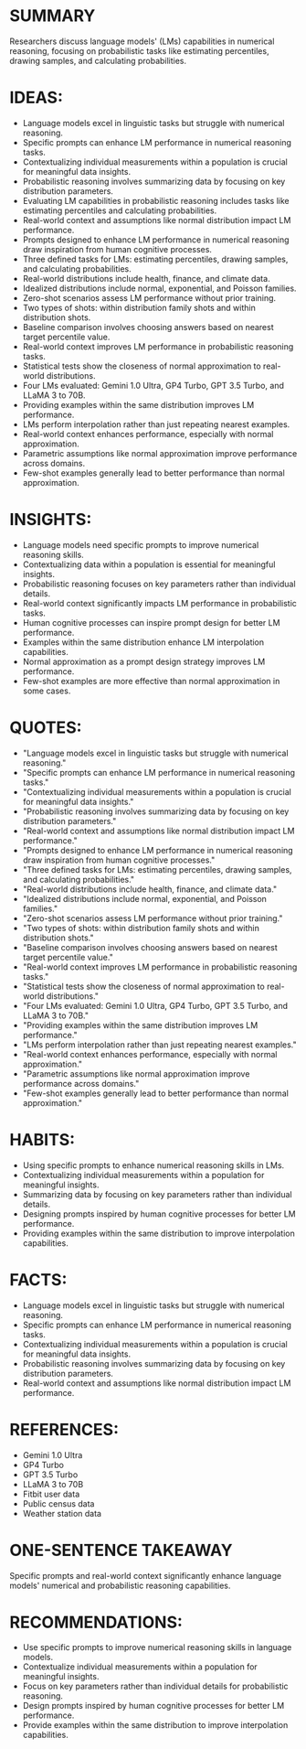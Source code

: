 # SUMMARY
Researchers discuss language models' (LMs) capabilities in numerical reasoning, focusing on probabilistic tasks like estimating percentiles, drawing samples, and calculating probabilities.

# IDEAS:
- Language models excel in linguistic tasks but struggle with numerical reasoning.
- Specific prompts can enhance LM performance in numerical reasoning tasks.
- Contextualizing individual measurements within a population is crucial for meaningful data insights.
- Probabilistic reasoning involves summarizing data by focusing on key distribution parameters.
- Evaluating LM capabilities in probabilistic reasoning includes tasks like estimating percentiles and calculating probabilities.
- Real-world context and assumptions like normal distribution impact LM performance.
- Prompts designed to enhance LM performance in numerical reasoning draw inspiration from human cognitive processes.
- Three defined tasks for LMs: estimating percentiles, drawing samples, and calculating probabilities.
- Real-world distributions include health, finance, and climate data.
- Idealized distributions include normal, exponential, and Poisson families.
- Zero-shot scenarios assess LM performance without prior training.
- Two types of shots: within distribution family shots and within distribution shots.
- Baseline comparison involves choosing answers based on nearest target percentile value.
- Real-world context improves LM performance in probabilistic reasoning tasks.
- Statistical tests show the closeness of normal approximation to real-world distributions.
- Four LMs evaluated: Gemini 1.0 Ultra, GP4 Turbo, GPT 3.5 Turbo, and LLaMA 3 to 70B.
- Providing examples within the same distribution improves LM performance.
- LMs perform interpolation rather than just repeating nearest examples.
- Real-world context enhances performance, especially with normal approximation.
- Parametric assumptions like normal approximation improve performance across domains.
- Few-shot examples generally lead to better performance than normal approximation.

# INSIGHTS:
- Language models need specific prompts to improve numerical reasoning skills.
- Contextualizing data within a population is essential for meaningful insights.
- Probabilistic reasoning focuses on key parameters rather than individual details.
- Real-world context significantly impacts LM performance in probabilistic tasks.
- Human cognitive processes can inspire prompt design for better LM performance.
- Examples within the same distribution enhance LM interpolation capabilities.
- Normal approximation as a prompt design strategy improves LM performance.
- Few-shot examples are more effective than normal approximation in some cases.

# QUOTES:
- "Language models excel in linguistic tasks but struggle with numerical reasoning."
- "Specific prompts can enhance LM performance in numerical reasoning tasks."
- "Contextualizing individual measurements within a population is crucial for meaningful data insights."
- "Probabilistic reasoning involves summarizing data by focusing on key distribution parameters."
- "Real-world context and assumptions like normal distribution impact LM performance."
- "Prompts designed to enhance LM performance in numerical reasoning draw inspiration from human cognitive processes."
- "Three defined tasks for LMs: estimating percentiles, drawing samples, and calculating probabilities."
- "Real-world distributions include health, finance, and climate data."
- "Idealized distributions include normal, exponential, and Poisson families."
- "Zero-shot scenarios assess LM performance without prior training."
- "Two types of shots: within distribution family shots and within distribution shots."
- "Baseline comparison involves choosing answers based on nearest target percentile value."
- "Real-world context improves LM performance in probabilistic reasoning tasks."
- "Statistical tests show the closeness of normal approximation to real-world distributions."
- "Four LMs evaluated: Gemini 1.0 Ultra, GP4 Turbo, GPT 3.5 Turbo, and LLaMA 3 to 70B."
- "Providing examples within the same distribution improves LM performance."
- "LMs perform interpolation rather than just repeating nearest examples."
- "Real-world context enhances performance, especially with normal approximation."
- "Parametric assumptions like normal approximation improve performance across domains."
- "Few-shot examples generally lead to better performance than normal approximation."

# HABITS:
- Using specific prompts to enhance numerical reasoning skills in LMs.
- Contextualizing individual measurements within a population for meaningful insights.
- Summarizing data by focusing on key parameters rather than individual details.
- Designing prompts inspired by human cognitive processes for better LM performance.
- Providing examples within the same distribution to improve interpolation capabilities.

# FACTS:
- Language models excel in linguistic tasks but struggle with numerical reasoning.
- Specific prompts can enhance LM performance in numerical reasoning tasks.
- Contextualizing individual measurements within a population is crucial for meaningful data insights.
- Probabilistic reasoning involves summarizing data by focusing on key distribution parameters.
- Real-world context and assumptions like normal distribution impact LM performance.

# REFERENCES:
- Gemini 1.0 Ultra
- GP4 Turbo
- GPT 3.5 Turbo
- LLaMA 3 to 70B
- Fitbit user data
- Public census data
- Weather station data

# ONE-SENTENCE TAKEAWAY
Specific prompts and real-world context significantly enhance language models' numerical and probabilistic reasoning capabilities.

# RECOMMENDATIONS:
- Use specific prompts to improve numerical reasoning skills in language models.
- Contextualize individual measurements within a population for meaningful insights.
- Focus on key parameters rather than individual details for probabilistic reasoning.
- Design prompts inspired by human cognitive processes for better LM performance.
- Provide examples within the same distribution to improve interpolation capabilities.